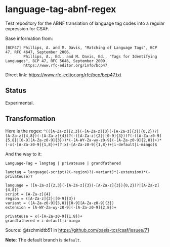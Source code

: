 # language-tag-abnf-regex

Test repository for the ABNF translation of language tag codes into a regular expression for CSAF.

Base information from:
```
[BCP47] Phillips, A. and M. Davis, "Matching of Language Tags", BCP 47, RFC 4647, September 2006. 
        Phillips, A., Ed., and M. Davis, Ed., "Tags for Identifying Languages", BCP 47, RFC 5646, September 2009.
        https://www.rfc-editor.org/info/bcp47
```
Direct link: https://www.rfc-editor.org/rfc/bcp/bcp47.txt

## Status

Experimental.

## Transformation

Here is the regex: `^(([A-Za-z]{2,3}(-[A-Za-z]{3}(-[A-Za-z]{3}){0,2})?|[A-Za-z]{4,8})(-[A-Za-z]{4})?(-([A-Za-z]{2}|[0-9]{3}))?(-([A-Za-z0-9]{5,8}|[0-9][A-Za-z0-9]{3}))*(-[A-WY-Za-wy-z0-9](-[A-Za-z0-9]{2,8})+)*(-x(-[A-Za-z0-9]{1,8})+)?|x(-[A-Za-z0-9]{1,8})+|i-default|i-mingo)$`

And the way to it:
```
Language-Tag = langtag | privateuse | grandfathered

langtag = language(-script)?(-region)?(-variant)*(-extension)*(-privateuse)?

language = ([A-Za-z]{2,3}(-[A-Za-z]{3}(-[A-Za-z]{3}){0,2})?|[A-Za-z]{4,8})
script = [A-Za-z]{4}
region = ([A-Za-z]{2}|[0-9]{3})
variant = ([A-Za-z0-9]{5,8}|[0-9][A-Za-z0-9]{3})
extension = [A-WY-Za-wy-z0-9](-[A-Za-z0-9]{2,8})+

privateuse = x(-[A-Za-z0-9]{1,8})+
grandfathered = i-default|i-mingo
```

Source: @tschmidtb51 in https://github.com/oasis-tcs/csaf/issues/71


**Note**: The default branch is `default`.

